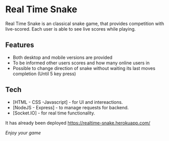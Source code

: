 # Real Time Snake

Real Time Snake is an classical snake game, that provides competition with live-scored. 
Each user is able to see live scores while playing. 

## Features

- Both desktop and mobile versions are provided
- To be informed other users scores and how many online users in
- Possible to change direction of snake without waiting its last moves completion (Until 5 key press)

## Tech
- [HTML - CSS -Javascript] - for UI and intereactions.
- [NodeJS - Express] - to manage requests for backend.
- [Socket.IO] - for real time functionality.

It has already been deployed 
https://realtime-snake.herokuapp.com/

_Enjoy your game_
